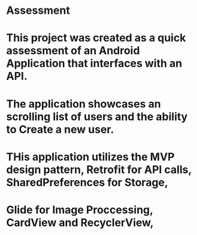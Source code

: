 # Assessment
# This project was created as a quick assessment of an Android Application that interfaces with an API.
# The application showcases an scrolling list of users and the ability to Create a new user.
# THis application utilizes the MVP design pattern, Retrofit for API calls, SharedPreferences for Storage, 
# Glide for Image Proccessing, CardView and RecyclerView, 
